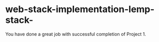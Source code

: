 # web-stack-implementation-lemp-stack-
You have done a great job with successful completion of Project 1.